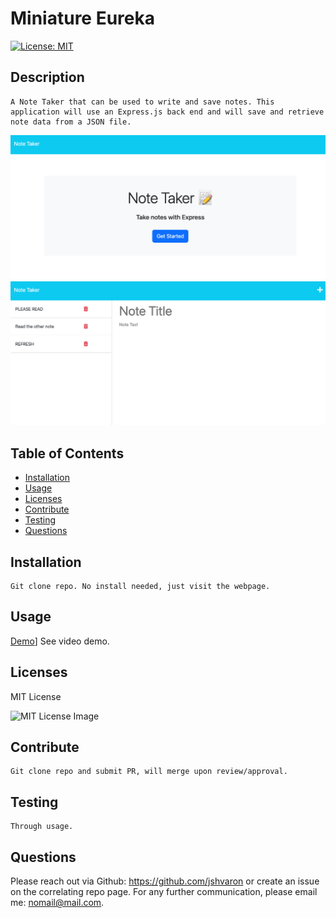 # Miniature Eureka

   [![License: MIT](https://img.shields.io/badge/License-MIT-yellow.svg)](https://opensource.org/licenses/MIT) 

## Description
    
    A Note Taker that can be used to write and save notes. This application will use an Express.js back end and will save and retrieve note data from a JSON file.
![Home](Develop/public/assets/screenshots/homepage.png)
![Notes](Develop/public/assets/screenshots/notes.png)

## Table of Contents

    
- [Installation](#installation) 
- [Usage](#usage) 
- [Licenses](#licenses) 
- [Contribute](#contribute) 
- [Testing](#testing) 
- [Questions](#questions)


    
## Installation
    
    Git clone repo. No install needed, just visit the webpage.

## Usage
[Demo](https://drive.google.com/file/d/1JXlAqppxJcF6-S9_SYqDlDUyHg0tU4Z9/view)]
    See video demo.


## Licenses

    

MIT License

![MIT License Image](assets/MIT.png)

## Contribute

    Git clone repo and submit PR, will merge upon review/approval.

## Testing

    Through usage. 

## Questions
 

Please reach out via Github: https://github.com/jshvaron or create an issue on the correlating repo page. For any further communication, please email me: nomail@mail.com.

